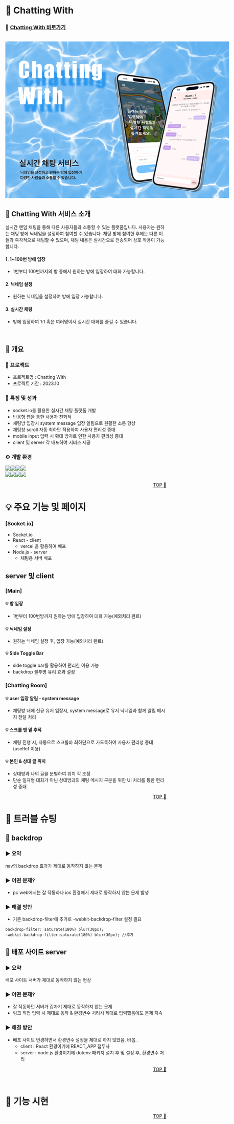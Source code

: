 # <span id="top">🎡 Chatting With</span> 
### 🔗 [Chatting With 바로가기](https://chatting-with.vercel.app/)
<br/>

<img src="https://raw.githubusercontent.com/haileyham/chattingWith/84afe9b0b5940647303f0c5b99b27ee3de8e86bc/client/public/img/chattingWith.jpg" alt="chatting-with 이미지" style="max-width:700px">

<br/>

## 📢 Chatting With 서비스 소개

실시간 랜덤 채팅을 통해 다른 사용자들과 소통할 수 있는 플랫폼입니다. 사용자는 원하는 채팅 방에 닉네임을 설정하여 참여할 수 있습니다. 채팅 방에 참여한 후에는 다른 이들과 즉각적으로 채팅할 수 있으며, 채팅 내용은 실시간으로 전송되어 상호 작용이 가능합니다.
#### 1. 1~100번 방에 입장
- 1번부터 100번까지의 방 중에서 원하는 방에 입장하여 대화 가능합니다.
#### 2. 닉네임 설정
- 원하는 닉네임을 설정하여 방에 입장 가능합니다.
#### 3. 실시간 채팅
- 방에 입장하여 1:1 혹은 여러명이서 실시간 대화를 즐길 수 있습니다.

<br/>

## 📖 개요

### 🎈 프로젝트

- 프로젝트명 : Chatting With
- 프로젝트 기간 : 2023.10

### 🐣 특징 및 성과
- socket.io를 활용한 실시간 채팅 플랫폼 개발
- 반응형 웹을 통한 사용자 친화적
- 채팅방 입장시 system message 입장 알림으로 원활한 소통 향상
- 채팅창 scroll 자동 최하단 적용하여 사용자 편리성 증대
- mobile input 입력 시 확대 방지로 인한 사용자 편리성 증대
- client 및 server 각 배포하여 서비스 제공

### ⚙ 개발 환경

  <img src="https://img.shields.io/badge/React-61DAFB?style=for-the-badge&logo=react&logoColor=white"/><img src="https://img.shields.io/badge/Node.js-5FA04E?style=for-the-badge&logo=nodedotjs&logoColor=white"/><img src="https://img.shields.io/badge/socket.io-010101?style=for-the-badge&logo=socketdotio&logoColor=white"/><img src="https://img.shields.io/badge/StyledComponents-DB7093?style=for-the-badge&logo=styledcomponents&logoColor=white"/><br/><img src="https://img.shields.io/badge/github-181717?style=for-the-badge&logo=github&logoColor=white"/><img src="https://img.shields.io/badge/git-F05032?style=for-the-badge&logo=git&logoColor=white"/><img src="https://img.shields.io/badge/figma-f76c62?style=for-the-badge&logo=figma&logoColor=white"/><img src="https://img.shields.io/badge/notion-000000?style=for-the-badge&logo=notion&logoColor=white"/>



<p align="right"><a href="#top">TOP 🔼</a></p>

# 💡 주요 기능 및 페이지

### [Socket.io]
- Socket.io
- React - client
  - vercel 을 활용하여 배포
- Node.js - server
  - 채팅용 서버 배포

## server 및 client
### [Main]
#### 💡 방 입장
- 1번부터 100번방까지 원하는 방에 입장하여 대화 가능(예외처리 완료)
#### 💡 닉네임 설정
- 원하는 닉네임 설정 후, 입장 가능(예외처리 완료)
#### 💡 Side Toggle Bar
- side toggle bar를 활용하여 편리한 이용 가능
- backdrop 불투명 유리 효과 설정 
### [Chatting Room]
#### 💡 user 입장 알림 - system message
- 채팅방 내에 신규 유저 입장시, system message로 유저 닉네임과 함께 알림 메시지 전달 처리
#### 💡 스크롤 맨 밑 추적
- 채팅 진행 시, 자동으로 스크롤바 최하단으로 가도록하여 사용자 편리성 증대(useRef 이용)
#### 💡 본인 & 상대 글 위치
- 상대방과 나의 글을 분별하여 위치 각 조정
- 단순 일자형 대화가 아닌 상대방과의 채팅 메시지 구분을 위한 UI 처리를 통한 편리성 증대

<p align="right"><a href="#top">TOP 🔼</a></p>

# 🎃 트러블 슈팅
## 🎃 backdrop
### ▶ 요약
nav의 backdrop 효과가 제대로 동작하지 않는 문제
### ▶ 어떤 문제?
- pc web에서는 잘 작동하나 ios 환경에서 제대로 동작하지 않는 문제 발생
### ▶ 해결 방안
- 기존 backdrop-filter에 추가로 -webkit-backdrop-filter 설정 필요
```
backdrop-filter: saturate(180%) blur(30px);
-webkit-backdrop-filter:saturate(180%) blur(30px); //추가
```

## 🎃 배포 사이트 server
### ▶ 요약
배포 사이트 서버가 제대로 동작하지 않는 현상
### ▶ 어떤 문제?
- 잘 작동하던 서버가 갑자기 제대로 동작하지 않는 문제
- 링크 직접 입력 시 제대로 동작 & 환경변수 처리시 제대로 입력했음에도 문제 지속
### ▶ 해결 방안
- 배포 사이트 변경하면서 환경변수 설정을 제대로 하지 않았음. 바봅..
  - client : React 환경이기에 REACT_APP 접두사 
  - server : node.js 환경이기에 dotenv 패키지 설치 후 및 설정 후, 환경변수 처리

<p align="right"><a href="#top">TOP 🔼</a></p>

<br/>

# 🎪 기능 시현

<p align="right"><a href="#top">TOP 🔼</a></p>
